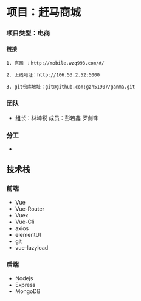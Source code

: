 # 项目：赶马商城


### 项目类型：电商

#### 链接

    1. 官网 ：http://mobile.wzq998.com/#/

    2. 上线地址：http://106.53.2.52:5000

    3. git仓库地址：git@github.com:gzh51907/ganma.git

### 团队     
* 组长：林坤锐    成员：彭若鑫      罗剑锋


### 分工
* 







## 技术栈

### 前端
* Vue
* Vue-Router
* Vuex
* Vue-Cli
* axios
* elementUI
* git
* vue-lazyload

### 后端
* Nodejs
* Express
* MongoDB


